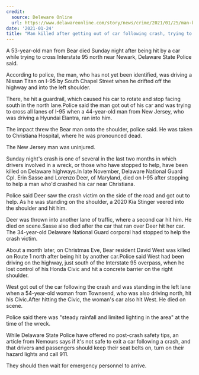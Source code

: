 ```yaml
---
credit:
  source: Deleware Online
  url: https://www.delawareonline.com/story/news/crime/2021/01/25/man-killed-after-trying-cross-95-near-newark-sunday-night/6699116002/
date: '2021-01-24'
title: "Man killed after getting out of car following crash, trying to cross I-95 near Newark"
---
```

A 53-year-old man from Bear died Sunday night after being hit by a car while trying to cross Interstate 95 north near Newark, Delaware State Police said.

According to police, the man, who has not yet been identified, was driving a Nissan Titan on I-95 by South Chapel Street when he drifted off the highway and into the left shoulder.

There, he hit a guardrail, which caused his car to rotate and stop facing south in the north lane.Police said the man got out of his car and was trying to cross all lanes of I-95 when a 44-year-old man from New Jersey, who was driving a Hyundai Elantra, ran into him.

The impact threw the Bear man onto the shoulder, police said. He was taken to Christiana Hospital, where he was pronounced dead.

The New Jersey man was uninjured.

Sunday night's crash is one of several in the last two months in which drivers involved in a wreck, or those who have stopped to help, have been killed on Delaware highways.In late November, Delaware National Guard Cpl. Erin Sasse and Lorenzo Deer, of Maryland, died on I-95 after stopping to help a man who'd crashed his car near Christiana.

Police said Deer saw the crash victim on the side of the road and got out to help. As he was standing on the shoulder, a 2020 Kia Stinger veered into the shoulder and hit him.

Deer was thrown into another lane of traffic, where a second car hit him. He died on scene.Sasse also died after the car that ran over Deer hit her car. The 34-year-old Delaware National Guard corporal had stopped to help the crash victim.

About a month later, on Christmas Eve, Bear resident David West was killed on Route 1 north after being hit by another car.Police said West had been driving on the highway, just south of the Interstate 95 overpass, when he lost control of his Honda Civic and hit a concrete barrier on the right shoulder.

West got out of the car following the crash and was standing in the left lane when a 54-year-old woman from Townsend, who was also driving north, hit his Civic.After hitting the Civic, the woman's car also hit West. He died on scene.

Police said there was "steady rainfall and limited lighting in the area" at the time of the wreck.

While Delaware State Police have offered no post-crash safety tips, an article from Nemours says if it's not safe to exit a car following a crash, and that drivers and passengers should keep their seat belts on, turn on their hazard lights and call 911.

They should then wait for emergency personnel to arrive.
